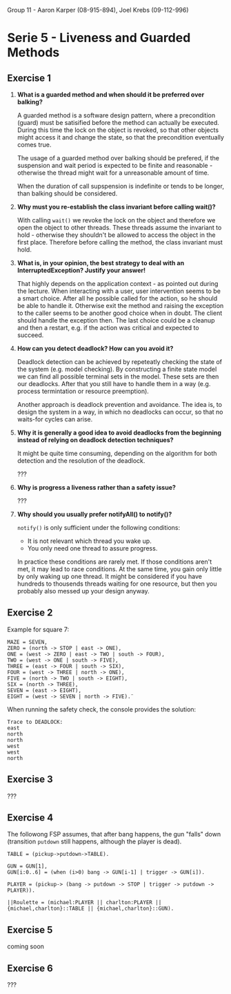 Group 11  - Aaron Karper (08-915-894), Joel Krebs (09-112-996)

# Serie 5 - Liveness and Guarded Methods

## Exercise 1

1.	**What is a guarded method and when should it be preferred over balking?**

	A guarded method is a software design pattern, where a precondition (guard) must be satisified before the method can actually be executed. During this time the lock on the object is revoked, so that other objects might access it and change the state, so that the precondition eventually comes true.

    The usage of a guarded method over balking should be prefered, if the suspension and wait period is expected to be finite and reasonable - otherwise the thread might wait for a unreasonable amount of time.

	When the duration of call supspension is indefinite or tends to be longer, than balking should be considered.

2.	**Why must you re-establish the class invariant before calling wait()?**

	With calling `wait()` we revoke the lock on the object and therefore we open the object to other threads. These threads assume the invariant to hold - otherwise they shouldn't be allowed to access the object in the first place. Therefore before calling the method, the class invariant must hold.

3.	**What is, in your opinion, the best strategy to deal with an InterruptedException? Justify your
answer!**

	That highly depends on the application context - as pointed out during the lecture. When interacting with a user, user intervention seems to be a smart choice. After all he possible called for the action, so he should be able to handle it. Otherwise exit the method and raising the exception to the caller seems to be another good choice when in doubt. The client should handle the exception then. The last choice could be a cleanup and then a restart, e.g. if the action was critical and expected to succeed.

4.	**How can you detect deadlock? How can you avoid it?**

	Deadlock detection can be achieved by repeteatly checking the state of the system (e.g. model checking). By constructing a finite state model we can find all possible terminal sets in the model. These sets are then our deadlocks. After that you still have to handle them in a way (e.g. process termintation or resource preemption).

	Another approach is deadlock prevention and avoidance. The idea is, to design the system in a way, in which no deadlocks can occur, so that no waits-for cycles can arise.

5.	**Why it is generally a good idea to avoid deadlocks from the beginning instead of relying on deadlock
detection techniques?**

	It might be quite time consuming, depending on the algorithm for both detection and the resolution of the deadlock.

	???

6.	**Why is progress a liveness rather than a safety issue?**

	???

7.	**Why should you usually prefer notifyAll() to notify()?**

	`notify()` is only sufficient under the following conditions:

	- It is not relevant which thread you wake up.
	- You only need one thread to assure progress.

	In practice these conditions are rarely met. If those conditions aren't met, it may lead to race conditions. At the same time, you gain only little by only waking up one thread. It might be considered if you have hundreds to thousends threads waiting for one resource, but then you probably also messed up your design anyway.

## Exercise 2

Example for square 7:

	MAZE = SEVEN,
	ZERO = (north -> STOP | east -> ONE),
	ONE = (west -> ZERO | east -> TWO | south -> FOUR),
	TWO = (west -> ONE | south -> FIVE),
	THREE = (east -> FOUR | south -> SIX),
	FOUR = (west -> THREE | north -> ONE),
	FIVE = (north -> TWO | south -> EIGHT),
	SIX = (north -> THREE),
	SEVEN = (east -> EIGHT),
	EIGHT = (west -> SEVEN | north -> FIVE).¨

When running the safety check, the console provides the solution:

	Trace to DEADLOCK:
	east
	north
	north
	west
	west
	north

## Exercise 3

???

## Exercise 4

The followong FSP assumes, that after bang happens, the gun "falls" down (transition `putdown` still happens, although the player is dead).

	TABLE = (pickup->putdown->TABLE).

	GUN = GUN[1],
	GUN[i:0..6] = (when (i>0) bang -> GUN[i-1] | trigger -> GUN[i]).
	
	PLAYER = (pickup-> (bang -> putdown -> STOP | trigger -> putdown -> PLAYER)).
	
	||Roulette = (michael:PLAYER || charlton:PLAYER || {michael,charlton}::TABLE || {michael,charlton}::GUN).

## Exercise 5

coming soon

## Exercise 6

???
